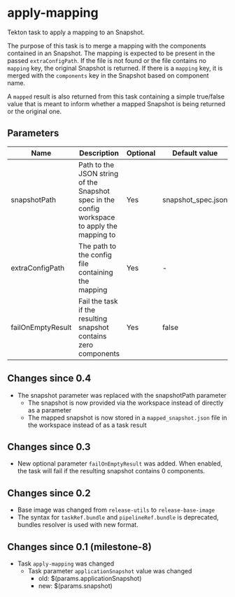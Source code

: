 # apply-mapping

Tekton task to apply a mapping to an Snapshot.

The purpose of this task is to merge a mapping with the components contained in an Snapshot.
The mapping is expected to be present in the passed `extraConfigPath`. If the file is not found or
the file contains no `mapping` key, the original Snapshot is returned. If there is a
`mapping` key, it is merged with the `components` key in the Snapshot based on component name.

A `mapped` result is also returned from this task containing a simple true/false value that is
meant to inform whether a mapped Snapshot is being returned or the original one.

## Parameters

| Name | Description | Optional | Default value |
|------|-------------|----------|---------------|
| snapshotPath | Path to the JSON string of the Snapshot spec in the config workspace to apply the mapping to | Yes | snapshot_spec.json |
| extraConfigPath | The path to the config file containing the mapping | Yes | - |
| failOnEmptyResult | Fail the task if the resulting snapshot contains zero components | Yes | false |

## Changes since 0.4
  * The snapshot parameter was replaced with the snapshotPath parameter
    * The snapshot is now provided via the workspace instead of directly as a parameter
    * The mapped snapshot is now stored in a `mapped_snapshot.json` file in the workspace instead of as a task result

## Changes since 0.3

  * New optional parameter `failOnEmptyResult` was added. When enabled, the task
    will fail if the resulting snapshot contains 0 components.

## Changes since 0.2

  * Base image was changed from `release-utils` to `release-base-image`
  * The syntax for `taskRef.bundle` and `pipelineRef.bundle` is deprecated,
  bundles resolver is used with new format.

## Changes since 0.1 (milestone-8)

  * Task `apply-mapping` was changed
    * Task parameter `applicationSnapshot` value was changed
      * old: $(params.applicationSnapshot)
      * new: $(params.snapshot)
